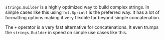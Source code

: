 `strings.Builder` is a highly optimized way to build complex strings.
In simple cases like this using `fmt.Sprintf` is the preferred way. It has a lot
of formatting options making it very flexible far beyond simple concatenation.

The `+` operator is a very fast alternative for concatenations.
It even trumps the `strings.Builder` in speed on simple use cases like this.
